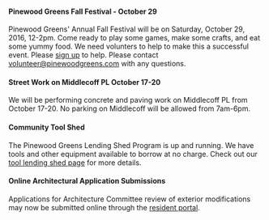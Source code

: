 #### Pinewood Greens Fall Festival - October 29

Pinewood Greens' Annual Fall Festival will be on Saturday, October 29, 2016, 12-2pm. Come ready to play some games, make some crafts, and eat some yummy food. We need volunters to help to make this a successful event. Please [sign up](https://docs.google.com/forms/d/e/1FAIpQLSfEcOU92P-ps-FwoVFSYiprTFTvM3d8Hz6yt9pPWioaszfz4g/viewform) to help. Please contact volunteer@pinewoodgreens.com with any questions.

#### Street Work on Middlecoff PL October 17-20

We will be performing concrete and paving work on Middlecoff PL from October 17-20.  No parking on Middlecoff will be allowed from 7am-6pm.

#### Community Tool Shed

The Pinewood Greens Lending Shed Program is up and running.  We have tools and other equipment available to borrow at no charge. Check out our [tool lending shed page](toolshed.html) for more details.

#### Online Architectural Application Submissions

Applications for Architecture Committee review of exterior modifications may now be submitted online through the [resident portal](http://www.ciranet.com/ResidentPortal).

